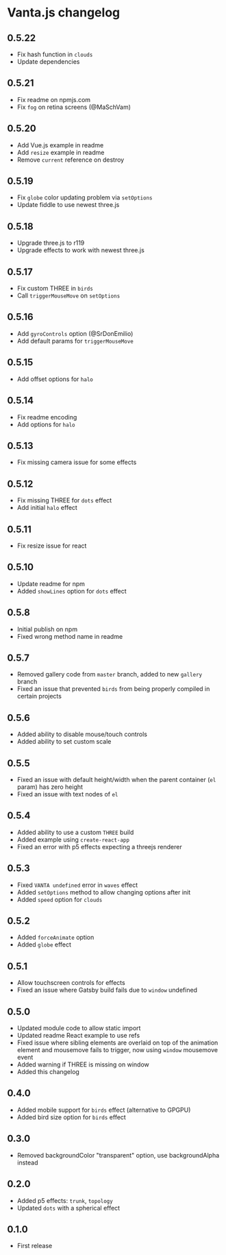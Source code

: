 # Vanta.js changelog

## 0.5.22

* Fix hash function in `clouds`
* Update dependencies

## 0.5.21

* Fix readme on npmjs.com
* Fix `fog` on retina screens (@MaSchVam)

## 0.5.20

* Add Vue.js example in readme
* Add `resize` example in readme
* Remove `current` reference on destroy

## 0.5.19

* Fix `globe` color updating problem via `setOptions`
* Update fiddle to use newest three.js

## 0.5.18

* Upgrade three.js to r119
* Upgrade effects to work with newest three.js

## 0.5.17

* Fix custom THREE in `birds`
* Call `triggerMouseMove` on `setOptions`

## 0.5.16

* Add `gyroControls` option (@SrDonEmilio)
* Add default params for `triggerMouseMove`

## 0.5.15

* Add offset options for `halo`

## 0.5.14

* Fix readme encoding
* Add options for `halo`

## 0.5.13

* Fix missing camera issue for some effects

## 0.5.12

* Fix missing THREE for `dots` effect
* Add initial `halo` effect

## 0.5.11

* Fix resize issue for react

## 0.5.10

* Update readme for npm
* Added `showLines` option for `dots` effect

## 0.5.8

* Initial publish on npm
* Fixed wrong method name in readme

## 0.5.7

* Removed gallery code from `master` branch, added to new `gallery` branch
* Fixed an issue that prevented `birds` from being properly compiled in certain projects

## 0.5.6

* Added ability to disable mouse/touch controls
* Added ability to set custom scale

## 0.5.5

* Fixed an issue with default height/width when the parent container (`el` param) has zero height
* Fixed an issue with text nodes of `el`

## 0.5.4

* Added ability to use a custom `THREE` build
* Added example using `create-react-app`
* Fixed an error with p5 effects expecting a threejs renderer

## 0.5.3

* Fixed `VANTA undefined` error in `waves` effect
* Added `setOptions` method to allow changing options after init
* Added `speed` option for `clouds`

## 0.5.2

* Added `forceAnimate` option
* Added `globe` effect

## 0.5.1

* Allow touchscreen controls for effects
* Fixed an issue where Gatsby build fails due to `window` undefined

## 0.5.0

* Updated module code to allow static import
* Updated readme React example to use refs
* Fixed issue where sibling elements are overlaid on top of the animation element and mousemove fails to trigger, now using `window` mousemove event
* Added warning if THREE is missing on window
* Added this changelog

## 0.4.0

* Added mobile support for `birds` effect (alternative to GPGPU)
* Added bird size option for `birds` effect

## 0.3.0

* Removed backgroundColor "transparent" option, use backgroundAlpha instead

## 0.2.0

* Added p5 effects: `trunk`, `topology`
* Updated `dots` with a spherical effect

## 0.1.0

* First release
